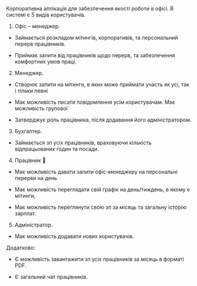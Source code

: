 Корпоративна аплікація для забезпечення якості роботи в офісі. В системі є 5 видів користувачів.

1) Офіс – менеджер.

- Займається розкладом мітингів, корпоративів, та персональний перерв працівників.

- Приймає запити від працівників щодо перерв, та забезпечення комфортних умов праці.

2) Менеджер.

- Створює запити на мітинги, в яких може приймати участь як усі, так і тільки певні 

- Має можливість писати повідомлення усім користувачам. Має можливість групової 

- Затверджує роль працівника, після додавання його адміністратором.

3) Бухгалтер.

- Займається зп усіх працівників, враховуючи кількість відпрацьованих годин та посади.

4) Працівник 

- Має можливість давати запити офіс-менеджеру на персональні перерви на день 

- Має можливість переглядати свій графік на день/тиждень, в якому є мітинги, 

- Має можливість переглянути свою зп за місяць та загальну історію зарплат.

5) Адміністратор.

- Має можливість додавати нових користувачів.

Додатково:

- Є можливість завантажити зп усіх працівників за місяць в форматі PDF.

- Є загальний чат працівників.
